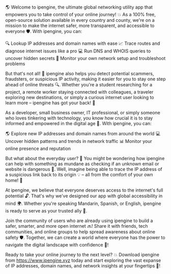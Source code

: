 🌎 Welcome to ipengine, the ultimate global networking utility app that empowers you to take control of your online journey! 💥 As a 100% free, open-source solution available in every country and county, we're on a mission to make the internet safer, more transparent, and accessible to everyone 🛡️. With ipengine, you can:

🔍 Lookup IP addresses and domain names with ease
📈 Trace routes and diagnose internet issues like a pro
💻 Run DNS and WHOIS queries to uncover hidden secrets
👀 Monitor your own network setup and troubleshoot problems

But that's not all! 🤯 ipengine also helps you detect potential scammers, fraudsters, or suspicious IP activity, making it easier for you to stay one step ahead of online threats 🔍. Whether you're a student researching for a project, a remote worker staying connected with colleagues, a traveler exploring new destinations, or simply a curious internet user looking to learn more – ipengine has got your back! 🤝

As a developer, small business owner, IT professional, or simply someone who loves tinkering with technology, you know how crucial it is to stay informed and empowered in the digital age 🔋. With ipengine, you can:

🌎 Explore new IP addresses and domain names from around the world
💻 Uncover hidden patterns and trends in network traffic
📊 Monitor your online presence and reputation

But what about the everyday user? 🤔 You might be wondering how ipengine can help with something as mundane as checking if an unknown email or website is dangerous 🚫. Well, imagine being able to trace the IP address of a suspicious link back to its origin 💡 – all from the comfort of your own home! 👀

At ipengine, we believe that everyone deserves access to the internet's full potential 🔓. That's why we've designed our app with global accessibility in mind 🌍. Whether you're speaking Mandarin, Spanish, or English, ipengine is ready to serve as your trusted ally 💪.

Join the community of users who are already using ipengine to build a safer, smarter, and more open internet 🔜! Share it with friends, tech communities, and online groups to help spread awareness about online safety 🛡️. Together, we can create a world where everyone has the power to navigate the digital landscape with confidence 👥!

Ready to take your online journey to the next level? 💥 Download ipengine from https://www.ipengine.xyz today and start exploring the vast expanse of IP addresses, domain names, and network insights at your fingertips 📱!